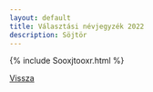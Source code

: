 ```yaml
---
layout: default
title: Választási névjegyzék 2022
description: Söjtör
---
```


{% include Sooxjtooxr.html %}

[Vissza](./)